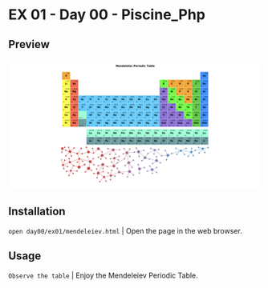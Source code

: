 # EX 01 - Day 00 - Piscine_Php

## Preview
<img src="../../resources/images/mendeleiev.png" width="1200">

## Installation
`open day00/ex01/mendeleiev.html` | Open the page in the web browser.

## Usage
`Observe the table` | Enjoy the Mendeleiev Periodic Table.

